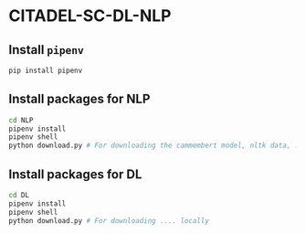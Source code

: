 # CITADEL-SC-DL-NLP

## Install `pipenv`

```sh
pip install pipenv
```

## Install packages for NLP

```sh
cd NLP
pipenv install
pipenv shell
python download.py # For downloading the cammembert model, nltk data, ... locally
```

## Install packages for DL

```sh
cd DL
pipenv install
pipenv shell
python download.py # For downloading .... locally
```
